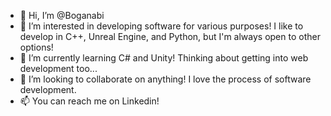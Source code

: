 - 👋 Hi, I’m @Boganabi
- 👀 I’m interested in developing software for various purposes! I like to develop in C++, Unreal Engine, and Python, but I'm always open to other options!
- 🌱 I’m currently learning C# and Unity! Thinking about getting into web development too...
- 💞️ I’m looking to collaborate on anything! I love the process of software development.
- 📫 You can reach me on Linkedin!

<!---
Boganabi/Boganabi is a ✨ special ✨ repository because its `README.md` (this file) appears on your GitHub profile.
You can click the Preview link to take a look at your changes.
--->
